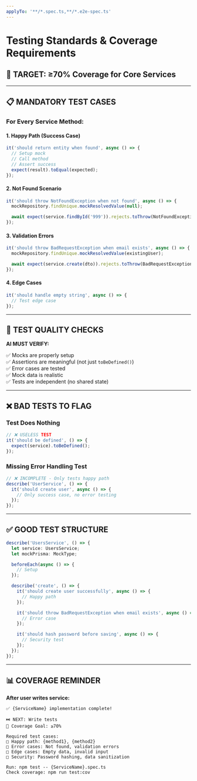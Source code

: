 ```yaml
---
applyTo: '**/*.spec.ts,**/*.e2e-spec.ts'
---
```


# Testing Standards & Coverage Requirements

## 🎯 TARGET: ≥70% Coverage for Core Services

---

## 📋 MANDATORY TEST CASES

### For Every Service Method:

#### 1. Happy Path (Success Case)

```typescript
it('should return entity when found', async () => {
  // Setup mock
  // Call method
  // Assert success
  expect(result).toEqual(expected);
});
```

#### 2. Not Found Scenario

```typescript
it('should throw NotFoundException when not found', async () => {
  mockRepository.findUnique.mockResolvedValue(null);

  await expect(service.findById('999')).rejects.toThrow(NotFoundException);
});
```

#### 3. Validation Errors

```typescript
it('should throw BadRequestException when email exists', async () => {
  mockRepository.findUnique.mockResolvedValue(existingUser);

  await expect(service.create(dto)).rejects.toThrow(BadRequestException);
});
```

#### 4. Edge Cases

```typescript
it('should handle empty string', async () => {
  // Test edge case
});
```

---

## 🚨 TEST QUALITY CHECKS

**AI MUST VERIFY:**

✅ Mocks are properly setup  
✅ Assertions are meaningful (not just `toBeDefined()`)  
✅ Error cases are tested  
✅ Mock data is realistic  
✅ Tests are independent (no shared state)

---

## ❌ BAD TESTS TO FLAG

### Test Does Nothing

```typescript
// ❌ USELESS TEST
it('should be defined', () => {
  expect(service).toBeDefined();
});
```

### Missing Error Handling Test

```typescript
// ❌ INCOMPLETE - Only tests happy path
describe('UserService', () => {
  it('should create user', async () => {
    // Only success case, no error testing
  });
});
```

---

## ✅ GOOD TEST STRUCTURE

```typescript
describe('UsersService', () => {
  let service: UsersService;
  let mockPrisma: MockType;

  beforeEach(async () => {
    // Setup
  });

  describe('create', () => {
    it('should create user successfully', async () => {
      // Happy path
    });

    it('should throw BadRequestException when email exists', async () => {
      // Error case
    });

    it('should hash password before saving', async () => {
      // Security test
    });
  });
});
```

---

## 📊 COVERAGE REMINDER

**After user writes service:**

```
✅ {ServiceName} implementation complete!

⏭️ NEXT: Write tests
🎯 Coverage Goal: ≥70%

Required test cases:
□ Happy path: {method1}, {method2}
□ Error cases: Not found, validation errors
□ Edge cases: Empty data, invalid input
□ Security: Password hashing, data sanitization

Run: npm test -- {ServiceName}.spec.ts
Check coverage: npm run test:cov
```
